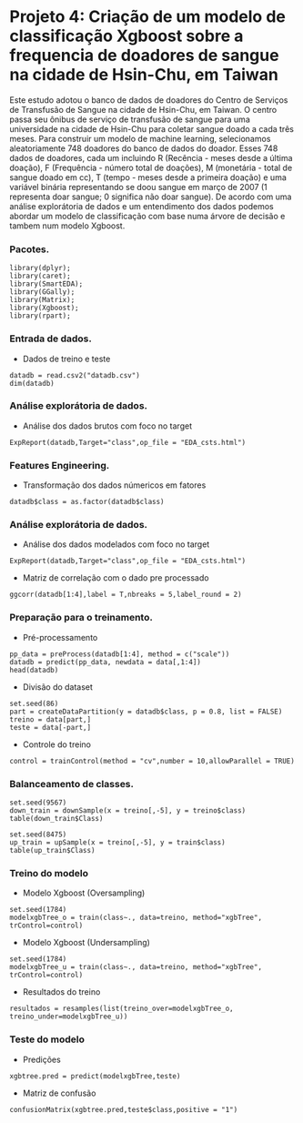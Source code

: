 # Projeto 4: Criação de um modelo de classificação Xgboost sobre a frequencia de doadores de sangue na cidade de Hsin-Chu, em Taiwan

Este estudo adotou o banco de dados de doadores do Centro de Serviços de Transfusão de Sangue na cidade de Hsin-Chu, em Taiwan. O centro passa seu ônibus de serviço de transfusão de sangue para uma universidade na cidade de Hsin-Chu para coletar sangue doado a cada três meses. Para construir um modelo de machine learning, selecionamos aleatoriamente 748 doadores do banco de dados do doador. Esses 748 dados de doadores, cada um incluindo R (Recência - meses desde a última doação), F (Frequência - número total de doações), M (monetária - total de sangue doado em cc), T (tempo - meses desde a primeira doação) e uma variável binária representando se doou sangue em março de 2007 (1 representa doar sangue; 0 significa não doar sangue). De acordo com uma análise explorátoria de dados e um entendimento dos dados podemos abordar um modelo de classificação com base numa árvore de decisão e tambem num modelo Xgboost.

### Pacotes.

```{r, cache=FALSE, message=FALSE, warning=FALSE}
library(dplyr);
library(caret);
library(SmartEDA);
library(GGally);
library(Matrix);
library(Xgboost);
library(rpart);
```

### Entrada de dados.

* Dados de treino e teste
```{r, cache=FALSE, message=FALSE, warning=FALSE}
datadb = read.csv2("datadb.csv")
dim(datadb)
```

### Análise explorátoria de dados.

* Análise dos dados brutos com foco no target
```{r, cache=FALSE, message=FALSE, warning=FALSE}
ExpReport(datadb,Target="class",op_file = "EDA_csts.html")
```

### Features Engineering.

* Transformação dos dados númericos em fatores
```{r, cache=FALSE, message=FALSE, warning=FALSE}
datadb$class = as.factor(datadb$class)
```

### Análise explorátoria de dados.

* Análise dos dados modelados com foco no target
```{r, cache=FALSE, message=FALSE, warning=FALSE}
ExpReport(datadb,Target="class",op_file = "EDA_csts.html")
```
* Matriz de correlação com o dado pre processado
```{r, cache=FALSE, message=FALSE, warning=FALSE}
ggcorr(datadb[1:4],label = T,nbreaks = 5,label_round = 2)
```

### Preparação para o treinamento.

* Pré-processamento
```{r, cache=FALSE, message=FALSE, warning=FALSE}
pp_data = preProcess(datadb[1:4], method = c("scale"))
datadb = predict(pp_data, newdata = data[,1:4])
head(datadb)
```
* Divisão do dataset
```{r, cache=FALSE, message=FALSE, warning=FALSE}
set.seed(86)
part = createDataPartition(y = datadb$class, p = 0.8, list = FALSE)
treino = data[part,]
teste = data[-part,]
```
* Controle do treino
```{r, cache=FALSE, message=FALSE, warning=FALSE}
control = trainControl(method = "cv",number = 10,allowParallel = TRUE)
```
### Balanceamento de classes.

```{r, cache=FALSE, message=FALSE, warning=FALSE}
set.seed(9567)
down_train = downSample(x = treino[,-5], y = treino$class)
table(down_train$Class)

set.seed(8475)
up_train = upSample(x = treino[,-5], y = train$class)                         
table(up_train$Class)
```

### Treino do modelo

* Modelo Xgboost (Oversampling)
```{r, cache=FALSE, message=FALSE, warning=FALSE}
set.seed(1784)
modelxgbTree_o = train(class~., data=treino, method="xgbTree", trControl=control)
```
* Modelo Xgboost (Undersampling)
```{r, cache=FALSE, message=FALSE, warning=FALSE}
set.seed(1784)
modelxgbTree_u = train(class~., data=treino, method="xgbTree", trControl=control)
```
* Resultados do treino
```{r, cache=FALSE, message=FALSE, warning=FALSE}
resultados = resamples(list(treino_over=modelxgbTree_o, treino_under=modelxgbTree_u))
```

### Teste do modelo

* Predições
```{r, cache=FALSE, message=FALSE, warning=FALSE}
xgbtree.pred = predict(modelxgbTree,teste)
```

* Matriz de confusão
```{r, cache=FALSE, message=FALSE, warning=FALSE}
confusionMatrix(xgbtree.pred,teste$class,positive = "1")
```

